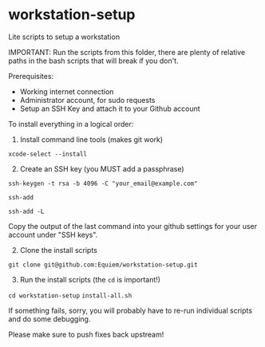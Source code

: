 # workstation-setup
Lite scripts to setup a workstation

IMPORTANT: Run the scripts from this folder, there are plenty of relative paths in the bash scripts that will break if you don't.

Prerequisites:

- Working internet connection
- Administrator account, for sudo requests
- Setup an SSH Key and attach it to your Github account

To install everything in a logical order:

1. Install command line tools (makes git work)

`xcode-select --install`

2. Create an SSH key (you MUST add a passphrase)

`ssh-keygen -t rsa -b 4096 -C "your_email@example.com"`

`ssh-add`

`ssh-add -L`

Copy the output of the last command into your github settings for your user account under "SSH keys".

2. Clone the install scripts

`git clone git@github.com:Equiem/workstation-setup.git`

3. Run the install scripts (the `cd` is important!)

`cd workstation-setup`
`install-all.sh`

If something fails, sorry, you will probably have to re-run individual scripts and do some debugging.

Please make sure to push fixes back upstream!
